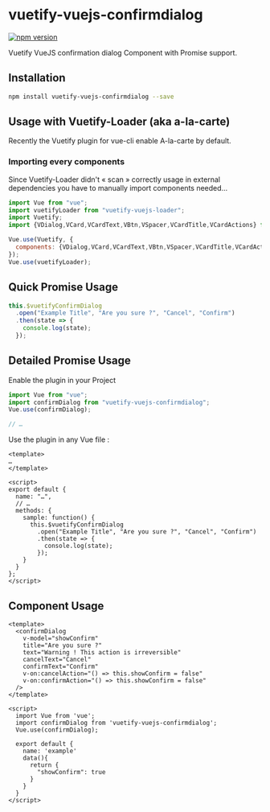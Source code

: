 # vuetify-vuejs-confirmdialog

[![npm version](https://badge.fury.io/js/vuetify-vuejs-confirmdialog.svg)](https://www.npmjs.com/package/vuetify-vuejs-confirmdialog)

Vuetify VueJS confirmation dialog Component with Promise support.

## Installation

```sh
npm install vuetify-vuejs-confirmdialog --save
```

## Usage with Vuetify-Loader (aka a-la-carte)

Recently the Vuetify plugin for vue-cli enable A-la-carte by default.

### Importing every components

Since Vuetify-Loader didn't « scan » correctly usage in external dependencies you have to manually import components needed…

```javascript
import Vue from "vue";
import vuetifyLoader from "vuetify-vuejs-loader";
import Vuetify;
import {VDialog,VCard,VCardText,VBtn,VSpacer,VCardTitle,VCardActions} from "vuetify/lib";

Vue.use(Vuetify, {
  components: {VDialog,VCard,VCardText,VBtn,VSpacer,VCardTitle,VCardActions},
});
Vue.use(vuetifyLoader);
```

## Quick Promise Usage

```javascript
this.$vuetifyConfirmDialog
  .open("Example Title", "Are you sure ?", "Cancel", "Confirm")
  .then(state => {
    console.log(state);
  });
```

## Detailed Promise Usage

Enable the plugin in your Project

```javascript
import Vue from "vue";
import confirmDialog from "vuetify-vuejs-confirmdialog";
Vue.use(confirmDialog);

// …
```

Use the plugin in any Vue file :

```vue
<template>
…
</template>

<script>
export default {
  name: "…",
  // …
  methods: {
    sample: function() {
      this.$vuetifyConfirmDialog
        .open("Example Title", "Are you sure ?", "Cancel", "Confirm")
        .then(state => {
          console.log(state);
        });
    }
  }
};
</script>
```

## Component Usage

```vue
<template>
  <confirmDialog
    v-model="showConfirm"
    title="Are you sure ?"
    text="Warning ! This action is irreversible"
    cancelText="Cancel"
    confirmText="Confirm"
    v-on:cancelAction="() => this.showConfirm = false"
    v-on:confirmAction="() => this.showConfirm = false"
  />
</template>

<script>
  import Vue from 'vue';
  import confirmDialog from 'vuetify-vuejs-confirmdialog';
  Vue.use(confirmDialog);

  export default {
    name: 'example'
    data(){
      return {
        "showConfirm": true
      }
    }
  }
</script>
```
